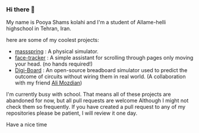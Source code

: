 ### Hi there 👋

My name is Pooya Shams kolahi and I'm a student of Allame-helli highschool in Tehran, Iran.

here are some of my coolest projects:
- [massspring](https://github.com/pooya-shams/massspring) : A physical simulator.
- [face-tracker](https://github.com/pooya-shams/face-tracker) : A simple assistant for scrolling through pages only moving your head. (no hands required!)
- [Digi-Board](https://github.com/pooya-shams/Digi-Board) : An open-source breadboard simulator used to predict the outcome of circuits without wiring them in real world. (A collaboration with my friend [Ali Mozdian](https://github.com/AliMozdian))

I'm currently busy with school. That means all of these projects are abandoned for now, but all pull requests are welcome Although I might not check them so frequently. If you have created a pull request to any of my repositories please be patient, I will review it one day.


Have a nice time
